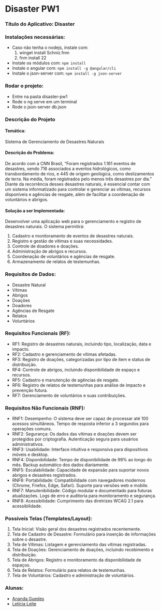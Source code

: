 # Disaster PW1
### Título do Aplicativo: Disaster

### Instalações necessárias:
- Caso não tenha o nodejs, instale com:
    1. winget install Schniz.fnm
    2. fnm install 22
- Instale os módulos com: `npm install`
- Instale o angular com: `npm install -g @angular/cli`
- Instale o json-server com: `npm install -g json-server`

### Rodar o projeto:
- Entre na pasta disaster-pw1
- Rode o ng serve em um terminal
- Rode o json-server db.json

### Descrição do Projeto

#### Temática: 
Sistema de Gerenciamento de Desastres Naturais

#### Descrição do Problema:
De acordo com a CNN Brasil, “Foram registrados 1.161 eventos de desastres, sendo 716 associados a eventos hidrológicos, como transbordamento de rios, e 445 de origem geológica, como deslizamentos de terra. Na média, foram registrados pelo menos três desastres por dia.” Diante da recorrência desses desastres naturais, é essencial contar com um sistema informatizado para controlar e gerenciar as vítimas, recursos disponíveis e agências de resgate, além de facilitar a coordenação de voluntários e abrigos.

#### Solução a ser Implementada: 
Desenvolver uma aplicação web para o gerenciamento e registro de desastres naturais. O sistema permitirá:
1. Cadastro e monitoramento de eventos de desastres naturais.
2. Registro e gestão de vítimas e suas necessidades.
3. Controle de doadores e doações.
4. Administração de abrigos e recursos.
5. Coordenação de voluntários e agências de resgate.
6. Armazenamento de relatos de testemunhas.

### Requisitos de Dados:
- Desastre Natural
- Vítimas
- Abrigos
- Doações
- Doadores
- Agências de Resgate
- Relatos
- Voluntários

### Requisitos Funcionais (RF):
- RF1: Registro de desastres naturais, incluindo tipo, localização, data e impacto.
- RF2: Cadastro e gerenciamento de vítimas afetadas.
- RF3: Registro de doações, categorizadas por tipo de item e status de distribuição.
- RF4: Controle de abrigos, incluindo disponibilidade de espaço e recursos.
- RF5: Cadastro e manutenção de agências de resgate.
- RF6: Registro de relatos de testemunhas para análise de impacto e prevenção futura.
- RF7: Gerenciamento de voluntários e suas contribuições.

### Requisitos Não Funcionais (RNF):
- RNF1: Desempenho: O sistema deve ser capaz de processar até 100 acessos simultâneos. Tempo de resposta inferior a 3 segundos para operações comuns.
- RNF2: Segurança: Os dados das vítimas e doações devem ser protegidos por criptografia. Autenticação segura para usuários administrativos.
- RNF3: Usabilidade: Interface intuitiva e responsiva para dispositivos móveis e desktop.
- RNF4: Disponibilidade: Tempo de disponibilidade de 99% ao longo do mês. Backup automático dos dados diariamente.
- RNF5: Escalabilidade: Capacidade de expansão para suportar novos abrigos e desastres registrados.
- RNF6: Portabilidade: Compatibilidade com navegadores modernos (Chrome, Firefox, Edge, Safari). Suporte para versões web e mobile.
- RNF7: Manutenibilidade: Código modular e documentado para futuras atualizações. Logs de erro e auditoria para monitoramento e segurança.
- RNF8: Acessibilidade: Cumprimento das diretrizes WCAG 2.1 para acessibilidade.

### Possíveis Telas (Templates/Layout):
1. Tela Inicial: Visão geral dos desastres registrados recentemente.
2. Tela de Cadastro de Desastre: Formulário para inserção de informações sobre o desastre.
3. Tela de Vítimas: Listagem e gerenciamento das vítimas registradas.
4. Tela de Doações: Gerenciamento de doações, incluindo recebimento e distribuição.
5. Tela de Abrigos: Registro e monitoramento da disponibilidade de espaços.
6. Tela de Relatos: Formulário para relatos de testemunhas.
7. Tela de Voluntários: Cadastro e administração de voluntários.

### Alunas: 
- [Ananda Guedes](https://github.com/agu3des)
- [Letícia Leite](https://github.com/l-e-t-i-c-i-a)
